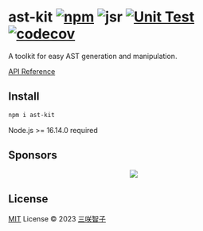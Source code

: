 # ast-kit [![npm](https://img.shields.io/npm/v/ast-kit.svg)](https://npmjs.com/package/ast-kit) ![jsr](https://img.shields.io/badge/dynamic/json?url=https%3A%2F%2Fjsr-api.sxzz.moe%2Fversion%2F%40sxzz%2Fast-kit&query=version&prefix=v&label=jsr&color=%23faee4a) [![Unit Test](https://github.com/sxzz/ast-kit/actions/workflows/unit-test.yml/badge.svg)](https://github.com/sxzz/ast-kit/actions/workflows/unit-test.yml) [![codecov](https://codecov.io/gh/sxzz/ast-kit/graph/badge.svg?token=MHTCPNMZAK)](https://codecov.io/gh/sxzz/ast-kit)

A toolkit for easy AST generation and manipulation.

[API Reference](https://paka.dev/npm/ast-kit/api)

## Install

```bash
npm i ast-kit
```

Node.js >= 16.14.0 required

## Sponsors

<p align="center">
  <a href="https://cdn.jsdelivr.net/gh/sxzz/sponsors/sponsors.svg">
    <img src='https://cdn.jsdelivr.net/gh/sxzz/sponsors/sponsors.svg'/>
  </a>
</p>

## License

[MIT](./LICENSE) License © 2023 [三咲智子](https://github.com/sxzz)
